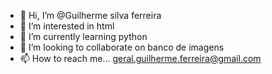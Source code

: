 - 👋 Hi, I’m @Guilherme silva ferreira
- 👀 I’m interested in html
- 🌱 I’m currently learning python
- 💞️ I’m looking to collaborate on banco de imagens
- 📫 How to reach me... geral.guilherme.ferreira@gmail.com

<!---
gui201309/gui201309 is a ✨ special ✨ repository because its `README.md` (this file) appears on your GitHub profile.
You can click the Preview link to take a look at your changes.
--->

